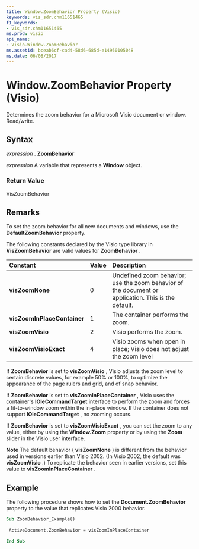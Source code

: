 ```yaml
---
title: Window.ZoomBehavior Property (Visio)
keywords: vis_sdr.chm11651465
f1_keywords:
- vis_sdr.chm11651465
ms.prod: visio
api_name:
- Visio.Window.ZoomBehavior
ms.assetid: bceab6cf-cad4-58d6-685d-e14950105048
ms.date: 06/08/2017
---
```



# Window.ZoomBehavior Property (Visio)

Determines the zoom behavior for a Microsoft Visio document or window. Read/write.


## Syntax

 _expression_ . **ZoomBehavior**

 _expression_ A variable that represents a **Window** object.


### Return Value

VisZoomBehavior


## Remarks

To set the zoom behavior for all new documents and windows, use the **DefaultZoomBehavior** property.

The following constants declared by the Visio type library in **VisZoomBehavior** are valid values for **ZoomBehavior** .



|**Constant**|**Value**|**Description**|
|:-----|:-----|:-----|
| **visZoomNone**|0|Undefined zoom behavior; use the zoom behavior of the document or application. This is the default.|
| **visZoomInPlaceContainer**|1|The container performs the zoom.|
| **visZoomVisio**|2|Visio performs the zoom. |
| **visZoomVisioExact**|4|Visio zooms when open in place; Visio does not adjust the zoom level|
If **ZoomBehavior** is set to **visZoomVisio** , Visio adjusts the zoom level to certain discrete values, for example 50% or 100%, to optimize the appearance of the page rulers and grid, and of snap behavior.

If **ZoomBehavior** is set to **visZoomInPlaceContainer** , Visio uses the container's **IOleCommandTarget** interface to perform the zoom and forces a fit-to-window zoom within the in-place window. If the container does not support **IOleCommandTarget** , no zooming occurs.

If **ZoomBehavior** is set to **visZoomVisioExact** , you can set the zoom to any value, either by using the **Window.Zoom** property or by using the **Zoom** slider in the Visio user interface.




 **Note**  The default behavior ( **visZoomNone** ) is different from the behavior used in versions earlier than Visio 2002. (In Visio 2002, the default was **visZoomVisio** .) To replicate the behavior seen in earlier versions, set this value to **visZoomInPlaceContainer** .


## Example

The following procedure shows how to set the **Document.ZoomBehavior** property to the value that replicates Visio 2000 behavior.


```vb
Sub ZoomBehavior_Example() 
 
 ActiveDocument.ZoomBehavior = visZoomInPlaceContainer 
 
End Sub
```


